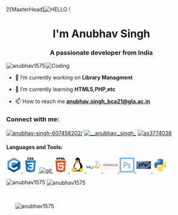 [![MasterHead]![HELLO !](https://user-images.githubusercontent.com/93158983/166151834-b0f8e037-a07f-4885-8509-7031b5797c9d.gif)

<h1 align="center">I'm Anubhav Singh</h1>
<h3 align="center">A passionate developer from India</h3>
<img align ="right" alt="Coding" width="400" src="https://camo.githubusercontent.com/cae12fddd9d6982901d82580bdf321d81fb299141098ca1c2d4891870827bf17/68747470733a2f2f6d69726f2e6d656469756d2e636f6d2f6d61782f313336302f302a37513379765349765f7430696f4a2d5a2e676966">

<p align="left"> <img src="https://komarev.com/ghpvc/?username=anubhav1575&label=Profile%20views&color=0e75b6&style=flat" alt="anubhav1575" /> </p>

- 🔭 I’m currently working on **Library Managment**

- 🌱 I’m currently learning **HTML5,PHP,etc**

- 📫 How to reach me **anubhav.singh_bca21@gla.ac.in**

<h3 align="left">Connect with me:</h3>
<p align="left">
<a href="https://linkedin.com/in/anubhav-singh-607458202/" target="blank"><img align="center" src="https://raw.githubusercontent.com/rahuldkjain/github-profile-readme-generator/master/src/images/icons/Social/linked-in-alt.svg" alt="anubhav-singh-607458202/" height="30" width="40" /></a>
<a href="https://instagram.com/__anubhav._singh_" target="blank"><img align="center" src="https://raw.githubusercontent.com/rahuldkjain/github-profile-readme-generator/master/src/images/icons/Social/instagram.svg" alt="__anubhav._singh_" height="30" width="40" /></a>
<a href="https://www.hackerrank.com/as3774038" target="blank"><img align="center" src="https://raw.githubusercontent.com/rahuldkjain/github-profile-readme-generator/master/src/images/icons/Social/hackerrank.svg" alt="as3774038" height="30" width="40" /></a>
</p>

<h4 align="left">Languages and Tools:</h4>
<p align="left"> <a href="https://www.cprogramming.com/" target="_blank" rel="noreferrer"> <img src="https://raw.githubusercontent.com/devicons/devicon/master/icons/c/c-original.svg" alt="c" width="40" height="40"/> </a> <a href="https://www.w3schools.com/css/" target="_blank" rel="noreferrer"> <img src="https://raw.githubusercontent.com/devicons/devicon/master/icons/css3/css3-original-wordmark.svg" alt="css3" width="40" height="40"/> </a> <a href="https://git-scm.com/" target="_blank" rel="noreferrer"> <img src="https://www.vectorlogo.zone/logos/git-scm/git-scm-icon.svg" alt="git" width="40" height="40"/> </a> <a href="https://www.w3.org/html/" target="_blank" rel="noreferrer"> <img src="https://raw.githubusercontent.com/devicons/devicon/master/icons/html5/html5-original-wordmark.svg" alt="html5" width="40" height="40"/> </a> <a href="https://www.linux.org/" target="_blank" rel="noreferrer"> <img src="https://raw.githubusercontent.com/devicons/devicon/master/icons/linux/linux-original.svg" alt="linux" width="40" height="40"/> </a> <a href="https://www.mysql.com/" target="_blank" rel="noreferrer"> <img src="https://raw.githubusercontent.com/devicons/devicon/master/icons/mysql/mysql-original-wordmark.svg" alt="mysql" width="40" height="40"/> </a> <a href="https://www.oracle.com/" target="_blank" rel="noreferrer"> <img src="https://raw.githubusercontent.com/devicons/devicon/master/icons/oracle/oracle-original.svg" alt="oracle" width="40" height="40"/> </a> <a href="https://www.photoshop.com/en" target="_blank" rel="noreferrer"> <img src="https://raw.githubusercontent.com/devicons/devicon/master/icons/photoshop/photoshop-line.svg" alt="photoshop" width="40" height="40"/> </a> <a href="https://www.php.net" target="_blank" rel="noreferrer"> <img src="https://raw.githubusercontent.com/devicons/devicon/master/icons/php/php-original.svg" alt="php" width="40" height="40"/> </a> <a href="https://www.python.org" target="_blank" rel="noreferrer"> <img src="https://raw.githubusercontent.com/devicons/devicon/master/icons/python/python-original.svg" alt="python" width="40" height="40"/> </a> </p>

<p><img align="left" src="https://github-readme-stats.vercel.app/api/top-langs?username=anubhav1575&show_icons=true&locale=en&layout=compact" alt="anubhav1575" /></p>
<p>
  </p>
<p>&nbsp;<img align="center" src="https://github-readme-stats.vercel.app/api?username=anubhav1575&show_icons=true&locale=en" alt="anubhav1575" /></p>
&nbsp;&nbsp;&nbsp;&nbsp;&nbsp;
<p>
  &nbsp;&nbsp;&nbsp;&nbsp;&nbsp;
  <img align="centre"   src="https://github-readme-streak-stats.herokuapp.com/?user=anubhav1575&" alt="anubhav1575" /></p>
<p>
  </p>



